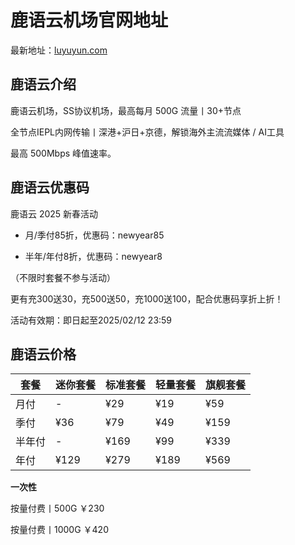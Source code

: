 # 鹿语云机场官网地址

最新地址：[luyuyun.com](https://luyuyun.com/register?code=2o6c2GV9)

## 鹿语云介绍

鹿语云机场，SS协议机场，最高每月 500G 流量丨30+节点

全节点IEPL内网传输丨深港+沪日+京德，解锁海外主流流媒体 / AI工具

最高 500Mbps 峰值速率。

## 鹿语云优惠码

鹿语云 2025 新春活动

- 月/季付85折，优惠码：newyear85

- 半年/年付8折，优惠码：newyear8

（不限时套餐不参与活动）

更有充300送30，充500送50，充1000送100，配合优惠码享折上折！

活动有效期：即日起至2025/02/12 23:59

## 鹿语云价格

|套餐|迷你套餐|标准套餐|轻量套餐|旗舰套餐|
|----|----|----|----|----|
|月付|-|¥29|¥19|¥59|
|季付|¥36|¥79|¥49|¥159|
|半年付|-|¥169|¥99|¥339|
|年付|¥129|¥279|¥189|¥569|

**一次性**

按量付费丨500G ￥230 

按量付费丨1000G ￥420

